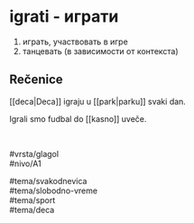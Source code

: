 # igrati - играти

1. играть, участвовать в игре  
2. танцевать (в зависимости от контекста)

## Rečenice

[[deca|Deca]] igraju u [[park|parku]] svaki dan.

Igrali smo fudbal do [[kasno]] uveče.

<br>

#vrsta/glagol  
#nivo/A1  

#tema/svakodnevica  
#tema/slobodno-vreme  
#tema/sport  
#tema/deca  
